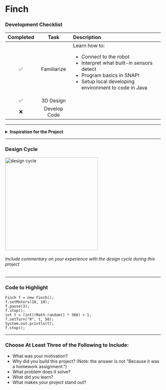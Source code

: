 # Finch

### Development Checklist

| Completed | Task         | Description |
|:---------:| :-----------:|:------------|
|    ✅     | Familiarize  | Learn how to: <ul><li>Connect to the robot</li><li>Interpret what built-in sensors detect</li><li>Program basics in SNAP!</li><li>Setup local developing environment to code in Java</li></ul>|
|    ✅     | 3D Design    |             |
|    ❌     | Develop Code |             |

---

<details>
<summary><strong>Inspiration for the Project</strong></summary>

I wanted to test what my finch robot is capable of and sort of play around with it.
</details>

---

### Design Cycle
<img src="design_cycle.png" alt="design cycle" width="300" height="300">

###### Include commentary on your experience with the design cycle during this project

---

### Code to Highlight
```
Finch f = new Finch();	
f.setMotors(10, 10);
f.pause(3);
f.stop();
int t = (int)(Math.random() * 360) + 1;
f.setTurn("R", t, 50);
System.out.println(t);
f.stop();
```

---

### Choose At Least Three of the Following to Include:
- What was your motivation?
- Why did you build this project? (Note: the answer is not "Because it was a homework assignment.")
- What problem does it solve?
- What did you learn?
- What makes your project stand out?

